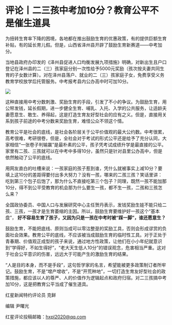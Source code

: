 # 评论丨二三孩中考加10分？教育公平不是催生道具

为扭转生育率下降的困境，各地都在推出鼓励生育的优惠政策，有的提供巨额生育补贴，有的延长育儿假。但是，山西省泽州县开辟了鼓励生育新赛道——中考加分。

当地县政府办印发的《泽州县促进人口均衡发展九项措施》明确，对新出生且户口登记在泽州县的二（三）孩家庭分别一次性给予5000元奖励（孩次按夫妻共同生育的子女数计算）。对在泽州县落户、就业的二（三）孩家庭子女，免费享受义务教育学校放学后托管服务。中考报考县内公办高中时可加10分。

![](https://inews.gtimg.com/om_bt/OPEngR5LKXCjARqf7-IhOTZPLcxVPBYC9W6ze77s5mNiMAA/1000)

这种直接用中考分数刺激、奖励生育的手段，引发了不小的争议。为鼓励生育，用公帑发钱，延长假期，进一步健全生育、哺乳、入托、入学的公共服务，让适龄夫妻愿意生、敢生、养得起，这是打造生育友好型社会的应有之义。但是，直接用关系到孩子前途的中考分数来奖励生育，难怪公众不领这个情。

教育公平是社会的底线，是社会各阶层关于公平价值观的最大公约数。中考很累，高考很难，考研很卷，但是，全社会对于考试的形式公平还是给予了充分认同，大家相信“一张卷子判输赢”是最朴素的公平，孩子凭考试成绩升学是最直接的公平。家里有二孩、三孩就可以在中考中多得10分，虽然只是针对县里公办高中，但是依然触动了公平的底线。

用网友直白的吐槽来说：一孩家庭的孩子惹到谁，凭什么就被事实上减10分？要填上这10分的差距得要付出多大努力？没有一孩，哪来的二孩三孩？笑话里讲：吃到第三个包子后饱了，那为什么不直接吃第三个包子？同理，既然一孩不能加那10分，得不到公平受教育的机会那为什么要生一孩，都不生一孩，二孩和三孩怎么来？

全国政协委员、中国人口与发展研究中心主任贺丹表示，发钱奖励生娃不能只给二孩、三孩，一孩才是生育萎缩的主因。所以，鼓励生育要维护好一孩这个“基本盘”，
**好不容易生育了孩子，又因为只是一孩在中考时被“踩一脚”，谁还愿意生？**

鼓励生育，不能把底线、原则当成可以零沽整趸的奖励工具，否则会形成谬赏的负面社会效果。教育公平的底线，不应该被当成鼓励生育的临时性工具。对于正处于青春期、价值观正成型的孩子来说，通过地方性政策，让他们在小小年纪就意识到“学得好，不如生得好”，“老大天生低人10分”的错误观念，危害相当严重。这对于社会公平意识的伤害，远远大于可能产生的激励生育的结果。

“人是目的本身，而不是手段”，这句哲学家的名言，希望能被更多政策制订者所牢记。鼓励生育，不是“增产增收”，不是“开荒种地”，一切打造生育友好型社会的政策措施，都应该以人的尊严、人的价值作为逻辑起点和政府归宿。对二三孩搞中考加10分，这是把教育公平当成了催生道具。

红星新闻特约评论员 克鲜

编辑 尹曙光

红星评论投稿邮箱：hxpl2020@qq.com

